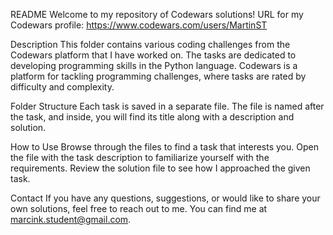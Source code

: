 README
Welcome to my repository of Codewars solutions!
URL for my Codewars profile:
https://www.codewars.com/users/MartinST

Description
This folder contains various coding challenges from the Codewars platform that I have worked on.
The tasks are dedicated to developing programming skills in the Python language. 
Codewars is a platform for tackling programming challenges, where tasks are rated by difficulty and complexity.

Folder Structure
Each task is saved in a separate file. 
The file is named after the task, and inside, you will find its title along with a description and solution.

How to Use
Browse through the files to find a task that interests you.
Open the file with the task description to familiarize yourself with the requirements.
Review the solution file to see how I approached the given task.

Contact
If you have any questions, suggestions, or would like to share your own solutions, feel free to reach out to me. 
You can find me at marcink.student@gmail.com.

